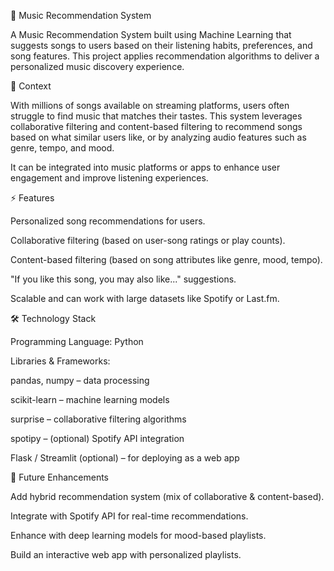 🎵 Music Recommendation System

A Music Recommendation System built using Machine Learning that suggests songs to users based on their listening habits, preferences, and song features. This project applies recommendation algorithms to deliver a personalized music discovery experience.

📝 Context

With millions of songs available on streaming platforms, users often struggle to find music that matches their tastes. This system leverages collaborative filtering and content-based filtering to recommend songs based on what similar users like, or by analyzing audio features such as genre, tempo, and mood.

It can be integrated into music platforms or apps to enhance user engagement and improve listening experiences.

⚡ Features

Personalized song recommendations for users.

Collaborative filtering (based on user-song ratings or play counts).

Content-based filtering (based on song attributes like genre, mood, tempo).

"If you like this song, you may also like..." suggestions.

Scalable and can work with large datasets like Spotify or Last.fm.

🛠 Technology Stack

Programming Language: Python

Libraries & Frameworks:

pandas, numpy – data processing

scikit-learn – machine learning models

surprise – collaborative filtering algorithms

spotipy – (optional) Spotify API integration

Flask / Streamlit (optional) – for deploying as a web app

🔮 Future Enhancements

Add hybrid recommendation system (mix of collaborative & content-based).

Integrate with Spotify API for real-time recommendations.

Enhance with deep learning models for mood-based playlists.

Build an interactive web app with personalized playlists.

